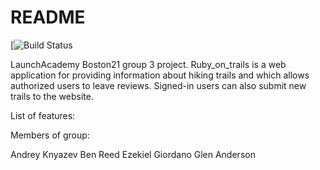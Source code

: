 # README

[![Build Status](https://codeship.com/projects/3f050160-70ca-0136-6e87-260beb728e3c/status?branch=master)

LaunchAcademy Boston21 group 3 project.
Ruby_on_trails is a web application for providing information about hiking trails and which allows authorized users to leave reviews. Signed-in users can also submit new trails to the website.

List of features:




Members of group:

Andrey Knyazev
Ben Reed
Ezekiel Giordano
Glen Anderson
